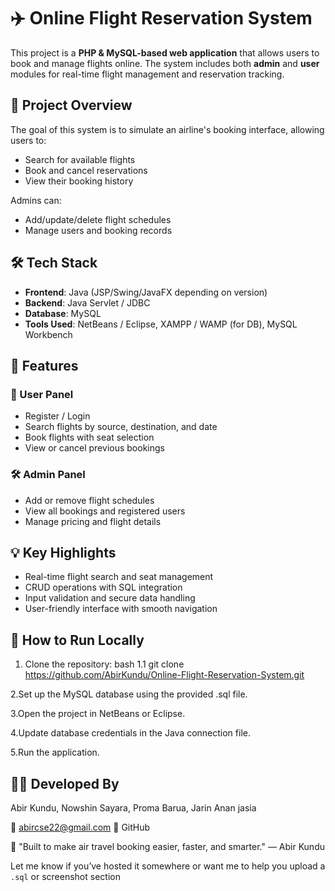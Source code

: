 # ✈️ Online Flight Reservation System

This project is a **PHP & MySQL-based web application** that allows users to book and manage flights online. The system includes both **admin** and **user** modules for real-time flight management and reservation tracking.

## 🔗 Project Overview

The goal of this system is to simulate an airline's booking interface, allowing users to:
- Search for available flights
- Book and cancel reservations
- View their booking history

Admins can:
- Add/update/delete flight schedules
- Manage users and booking records

## 🛠️ Tech Stack

- **Frontend**: Java (JSP/Swing/JavaFX depending on version)
- **Backend**: Java Servlet / JDBC
- **Database**: MySQL
- **Tools Used**: NetBeans / Eclipse, XAMPP / WAMP (for DB), MySQL Workbench

## 🔐 Features

### 👤 User Panel
- Register / Login
- Search flights by source, destination, and date
- Book flights with seat selection
- View or cancel previous bookings

### 🛠️ Admin Panel
- Add or remove flight schedules
- View all bookings and registered users
- Manage pricing and flight details

## 💡 Key Highlights

- Real-time flight search and seat management
- CRUD operations with SQL integration
- Input validation and secure data handling
- User-friendly interface with smooth navigation

## 🚀 How to Run Locally

1. Clone the repository:
   bash
1.1  git clone https://github.com/AbirKundu/Online-Flight-Reservation-System.git

2.Set up the MySQL database using the provided .sql file.

3.Open the project in NetBeans or Eclipse.

4.Update database credentials in the Java connection file.

5.Run the application.

## 👨‍💻 Developed By
Abir Kundu, Nowshin Sayara, Proma Barua, Jarin Anan jasia

📧 abircse22@gmail.com
🔗 GitHub

🧳 "Built to make air travel booking easier, faster, and smarter."
— Abir Kundu

Let me know if you’ve hosted it somewhere or want me to help you upload a `.sql` or screenshot section 
